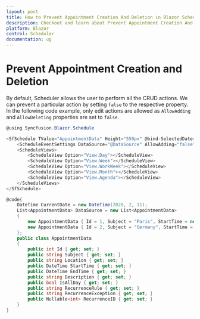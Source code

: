 ```yaml
---
layout: post
title: How to Prevent Appointment Creation And Deletion in Blazor Scheduler Component | Syncfusion
description: Checkout and learn about Prevent Appointment Creation And Deletion in Blazor Scheduler component of Syncfusion, and more details.
platform: Blazor
control: Scheduler
documentation: ug
---
```


# Prevent Appointment Creation and Deletion

By default, Scheduler allows the user to perform all the CRUD actions. We can prevent a particular action by setting `false` to the respective property. In the following code example, only edit actions are allowed as `AllowAdding` and `AllowDeleting` properties are set to `false`.

```csharp
@using Syncfusion.Blazor.Schedule

<SfSchedule TValue="AppointmentData" Height="550px" @bind-SelectedDate="@CurrentDate">
    <ScheduleEventSettings DataSource="@DataSource" AllowAdding="false" AllowDeleting="false"></ScheduleEventSettings>
    <ScheduleViews>
        <ScheduleView Option="View.Day"></ScheduleView>
        <ScheduleView Option="View.Week"></ScheduleView>
        <ScheduleView Option="View.WorkWeek"></ScheduleView>
        <ScheduleView Option="View.Month"></ScheduleView>
        <ScheduleView Option="View.Agenda"></ScheduleView>
    </ScheduleViews>
</SfSchedule>

@code{
    DateTime CurrentDate = new DateTime(2020, 2, 11);
    List<AppointmentData> DataSource = new List<AppointmentData>
    {
        new AppointmentData { Id = 1, Subject = "Paris", StartTime = new DateTime(2020, 2, 11, 10, 0, 0) , EndTime = new DateTime(2020, 2, 11, 12, 0, 0) },
        new AppointmentData { Id = 2, Subject = "Germany", StartTime = new DateTime(2020, 2, 13, 10, 0, 0) , EndTime = new DateTime(2020, 2, 13, 12, 0, 0) }
    };
    public class AppointmentData
    {
        public int Id { get; set; }
        public string Subject { get; set; }
        public string Location { get; set; }
        public DateTime StartTime { get; set; }
        public DateTime EndTime { get; set; }
        public string Description { get; set; }
        public bool IsAllDay { get; set; }
        public string RecurrenceRule { get; set; }
        public string RecurrenceException { get; set; }
        public Nullable<int> RecurrenceID { get; set; }
    }
}
```